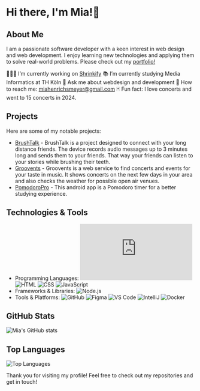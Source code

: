 # Hi there, I'm Mia!🌟 

## About Me
I am a passionate software developer with a keen interest in web design and web development. I enjoy learning new technologies and applying them to solve real-world problems.
Please check out my [portfolio!](https://miahenri.github.io/mia-portfolio/)

👩🏽‍💻 I’m currently working on [Shrinkify](https://github.com/ricardotimmr/entwicklungsprojekt-shrinkify)
📚 I’m currently studying Media Informatics at TH Köln
💬 Ask me about webdesign and development
📮 How to reach me: miahenrichsmeyer@gmail.com
🃏 Fun fact: I love concerts and went to 15 concerts in 2024.

## Projects
Here are some of my notable projects:

- [BrushTalk](https://github.com/ricardotimmr/iot-brushtalkdevice) - BrushTalk is a project designed to connect with your long distance friends. The device records audio messages up to 3 minutes long and sends them to your friends. That way your friends can listen to your stories while brushing their teeth.
- [Groovents](https://github.com/ricardotimmr/timm_henrichsmeyer_zink_GDW_WS2324) - Groovents is a web service to find concerts and events for your taste in music. It shows concerts on the next few days in your area and also checks the weather for possible open air venues.
- [PomodoroPro](https://git-ce.rwth-aachen.de/moxdlab/moco2024/pomodopro-team22) - This android app is a Pomodoro timer for a better studying experience.


## Technologies & Tools
- Programming Languages: ![Kotlin](https://kotlinlang.org/docs/home.html) 
![HTML](https://developer.mozilla.org/en-US/docs/Web/HTML) 
![CSS](https://developer.mozilla.org/en-US/docs/Web/CSS)
![JavaScript](https://developer.mozilla.org/en-US/docs/Web/JavaScript)
- Frameworks & Libraries: ![Node.js](https://img.shields.io/badge/-Node.js-339933?style=flat&logo=nodedotjs&logoColor=white)
- Tools & Platforms: ![GitHub](https://github.com)
![Figma](https://www.figma.com/de-de/)
![VS Code](https://code.visualstudio.com) 
![IntelliJ](https://www.jetbrains.com/de-de/idea/)
![Docker](https://www.docker.com/get-started/)

## GitHub Stats
![Mia's GitHub stats](https://github-readme-stats.vercel.app/api?username=miahenri&show_icons=true&theme=radical)

## Top Languages
![Top Languages](https://github-readme-stats.vercel.app/api/top-langs/?username=miahenri&layout=compact&theme=radical)

Thank you for visiting my profile!
Feel free to check out my repositories and get in touch!
